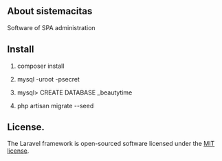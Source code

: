 ## About sistemacitas
Software of SPA administration

## Install
1. composer install
2. mysql -uroot -psecret
3. mysql> CREATE DATABASE _beautytime

4. php artisan migrate --seed

## License.

The Laravel framework is open-sourced software licensed under the [MIT license](https://opensource.org/licenses/MIT).

